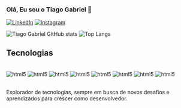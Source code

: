 ### Olá, Eu sou o Tiago Gabriel 👋


[![LinkedIn](https://img.shields.io/badge/LinkedIn-0077B5?style=for-the-badge&logo=linkedin&logoColor=white)](https:/linkedin.com/in/tiagogabriell/)
[![Instagram](https://img.shields.io/badge/Instagram-E4405F?style=for-the-badge&logo=instagram&logoColor=white)](https://instagram.com/oficialtg)

![Tiago Gabriel GitHub stats](https://github-readme-stats.vercel.app/api?username=oficialtg&show_icons=true&theme=dracula)
![Top Langs](https://github-readme-stats.vercel.app/api/top-langs/?username=oficialtg&hide_progress=true&theme=dracula)

## Tecnologias 

<div style="display: inline_block"><br/>
<img align="center" alt="html5" src="https://img.shields.io/badge/HTML5-E34F26?style=for-the-badge&logo=html5&logoColor=white"/> <img align="center" alt="html5" src="https://img.shields.io/badge/CSS3-1572B6?style=for-the-badge&logo=css3&logoColor=white"/> <img align="center" alt="html5" src="https://img.shields.io/badge/JavaScript-F7DF1E?style=for-the-badge&logo=javascript&logoColor=black"/>
<img align="center" alt="html5" src="https://img.shields.io/badge/Bootstrap-563D7C?style=for-the-badge&logo=bootstrap&logoColor=white"/>
<img align="center" alt="html5" src="https://img.shields.io/badge/sequelize-323330?style=for-the-badge&logo=sequelize&logoColor=blue"/>
<img align="center" alt="html5" src="https://img.shields.io/badge/Node.js-43853D?style=for-the-badge&logo=node.js&logoColor=white"/>
<img align="center" alt="html5" src="https://img.shields.io/badge/Express.js-404D59?style=for-the-badge"/>
<img align="center" alt="html5" src="https://img.shields.io/badge/MySQL-00000F?style=for-the-badge&logo=mysql&logoColor=white"/>
</div><br>

Explorador de tecnologias, sempre em busca de novos desafios e aprendizados para crescer como desenvolvedor. 

